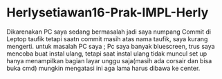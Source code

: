 # Herlysetiawan16-Prak-IMPL-Herly

Dikarenakan PC saya sedang bermasalah jadi saya numpang Commit di Leptop taufik tetapi saatn commit masih atas nama taufik, saya kurang mengerti.
untuk masalah PC saya ;
Pc saya banyak bluescreen, trus saya mencoba buat instal ulang, tetapi saat instal ulang tidak muncul set up hanya menampilkan bagian layar unggu saja(masih ada corsair dan bisa buka cmd) mungkin mengatasi ini aga lama harus dibawa ke center.
